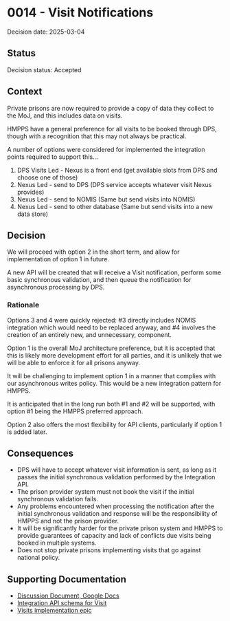 # 0014 - Visit Notifications

Decision date: 2025-03-04

## Status

Decision status: Accepted

## Context

Private prisons are now required to provide a copy of data they collect to the MoJ,
and this includes data on visits.

HMPPS have a general preference for all visits to be booked through DPS, though with
a recognition that this may not always be practical.

A number of options were considered for implemented the integration points required to
support this...

1. DPS Visits Led - Nexus is a front end (get available slots from DPS and choose one of those)
2. Nexus Led - send to DPS (DPS service accepts whatever visit Nexus provides)
3. Nexus Led - send to NOMIS (Same but send visits into NOMIS)
4. Nexus Led - send to other database (Same but send visits into a new data store)

## Decision

We will proceed with option 2 in the short term, and allow for implementation of option 1
in future.

A new API will be created that will receive a Visit notification, perform some basic
synchronous validation, and then queue the notification for asynchronous processing by DPS.

### Rationale

Options 3 and 4 were quickly rejected: #3 directly includes NOMIS integration which would need
to be replaced anyway, and #4 involves the creation of an entirely new, and unnecessary, component.

Option 1 is the overall MoJ architecture preference, but it is accepted that this is likely more
development effort for all parties, and it is unlikely that we will be able to enforce it for
all prisons anyway.

It will be challenging to implement option 1 in a manner that complies with our asynchronous
writes policy. This would be a new integration pattern for HMPPS.

It is anticipated that in the long run both #1 and #2 will be supported, with option #1 being
the HMPPS preferred approach.

Option 2 also offers the most flexibility for API clients, particularly if option 1 is added later.

## Consequences

- DPS will have to accept whatever visit information is sent, as long as it passes the initial
  synchronous validation performed by the Integration API.
- The prison provider system must not book the visit if the initial synchronous validation fails.
- Any problems encountered when processing the notification after the initial synchronous
  validation and response will be the responsibility of HMPPS and not the prison provider.
- It will be significantly harder for the private prison system and HMPPS to provide guarantees of
  capacity and lack of conflicts due visits being booked in multiple systems.
- Does not stop private prisons implementing visits that go against national policy.

## Supporting Documentation

- [Discussion Document, Google Docs](https://docs.google.com/document/d/1NA9OzNn6GEBQZCc1Ba4dllOZLwXK_NTM2uZdC607oJg/edit?tab=t.0#heading=h.exkvg6tmp7ez)
- [Integration API schema for Visit](https://ministryofjustice.github.io/hmpps-integration-api/documentation/api/index.html#schema-dataresponsevisit)
- [Visits implementation epic](https://dsdmoj.atlassian.net/browse/HMAI-2)
